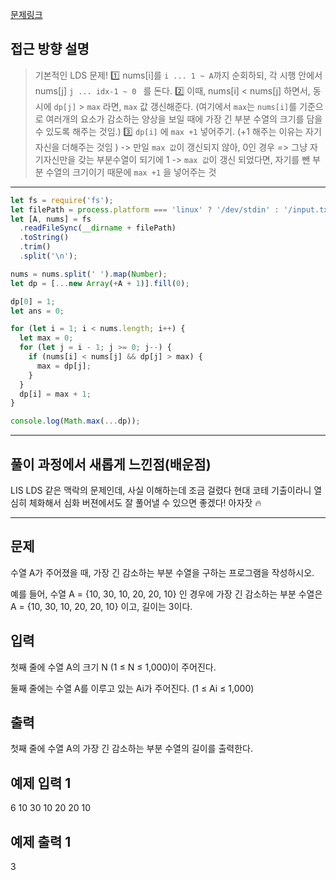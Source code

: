 [문제링크](https://www.acmicpc.net/problem/11722)

## 접근 방향 설명

> 기본적인 LDS 문제! 
> 1️⃣ nums[i]를 `i ... 1 ~ A`까지 순회하되, 각 시행 안에서 nums[j] `j ... idx-1 ~ 0 ` 를 돈다.
> 2️⃣ 이때, nums[i] < nums[j] 하면서, 동시에 `dp[j]` > `max` 라면, `max` 값 갱신해준다. (여기에서 `max`는 `nums[i]`를 기준으로 여러개의 요소가 감소하는 양상을 보일 때에 가장 긴 부분 수열의 크기를 담을 수 있도록 해주는 것임.)
> 3️⃣ `dp[i]` 에 `max +1` 넣어주기. (+1 해주는 이유는 자기 자신을 더해주는 것임 )
-> 만일 `max 값`이 갱신되지 않아, 0인 경우 => 그냥 자기자신만을 갖는 부분수열이 되기에 1
-> `max 값`이 갱신 되었다면, 자기를 뺀 부분 수열의 크기이기 때문에 `max +1` 을 넣어주는 것

---


```js
let fs = require('fs');
let filePath = process.platform === 'linux' ? '/dev/stdin' : '/input.txt';
let [A, nums] = fs
  .readFileSync(__dirname + filePath)
  .toString()
  .trim()
  .split('\n');

nums = nums.split(' ').map(Number);
let dp = [...new Array(+A + 1)].fill(0);

dp[0] = 1;
let ans = 0;

for (let i = 1; i < nums.length; i++) {
  let max = 0;
  for (let j = i - 1; j >= 0; j--) {
    if (nums[i] < nums[j] && dp[j] > max) {
      max = dp[j];
    }
  }
  dp[i] = max + 1;
}

console.log(Math.max(...dp));
```

---

## 풀이 과정에서 새롭게 느낀점(배운점)

LIS LDS 같은 맥락의 문제인데, 사실 이해하는데 조금 걸렸다 
현대 코테 기출이라니 열심히 체화해서 심화 버젼에서도 잘 풀어낼 수 있으면 좋겠다! 아자잣 🔥

---

## 문제
수열 A가 주어졌을 때, 가장 긴 감소하는 부분 수열을 구하는 프로그램을 작성하시오.

예를 들어, 수열 A = {10, 30, 10, 20, 20, 10} 인 경우에 가장 긴 감소하는 부분 수열은 A = {10, 30, 10, 20, 20, 10}  이고, 길이는 3이다.

## 입력
첫째 줄에 수열 A의 크기 N (1 ≤ N ≤ 1,000)이 주어진다.

둘째 줄에는 수열 A를 이루고 있는 Ai가 주어진다. (1 ≤ Ai ≤ 1,000)

## 출력
첫째 줄에 수열 A의 가장 긴 감소하는 부분 수열의 길이를 출력한다.

## 예제 입력 1 
6
10 30 10 20 20 10

## 예제 출력 1 
3